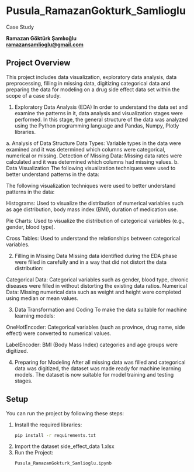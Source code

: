 # Pusula_RamazanGokturk_Samlioglu
Case Study

**Ramazan Göktürk Şamlıoğlu**  
**ramazansamlioglu@gmail.com**

## Project Overview
This project includes data visualization, exploratory data analysis, data preprocessing, filling in missing data, digitizing categorical data and preparing the data for modeling on a drug side effect data set within the scope of a case study.

1. Exploratory Data Analysis (EDA)
In order to understand the data set and examine the patterns in it, data analysis and visualization stages were performed. In this stage, the general structure of the data was analyzed using the Python programming language and Pandas, Numpy, Plotly libraries.

a. Analysis of Data Structure
Data Types: Variable types in the data were examined and it was determined which columns were categorical, numerical or missing.
Detection of Missing Data: Missing data rates were calculated and it was determined which columns had missing values.
b. Data Visualization
The following visualization techniques were used to better understand patterns in the data:

The following visualization techniques were used to better understand patterns in the data:

Histograms: Used to visualize the distribution of numerical variables such as age distribution, body mass index (BMI), duration of medication use.

Pie Charts: Used to visualize the distribution of categorical variables (e.g., gender, blood type).

Cross Tables: Used to understand the relationships between categorical variables.

2. Filling in Missing Data
Missing data identified during the EDA phase were filled in carefully and in a way that did not distort the data distribution:

Categorical Data: Categorical variables such as gender, blood type, chronic diseases were filled in without distorting the existing data ratios.
Numerical Data: Missing numerical data such as weight and height were completed using median or mean values.

3. Data Transformation and Coding
To make the data suitable for machine learning models:

OneHotEncoder: Categorical variables (such as province, drug name, side effect) were converted to numerical values.

LabelEncoder: BMI (Body Mass Index) categories and age groups were digitized.

4. Preparing for Modeling
After all missing data was filled and categorical data was digitized, the dataset was made ready for machine learning models. The dataset is now suitable for model training and testing stages.

## Setup
You can run the project by following these steps:
1. Install the required libraries:
   ```bash
   pip install -r requirements.txt
2. Import the dataset
   side_effect_data 1.xlsx
3. Run the Project:
   ```bash
   Pusula_RamazanGokturk_Samlioglu.ipynb
   
